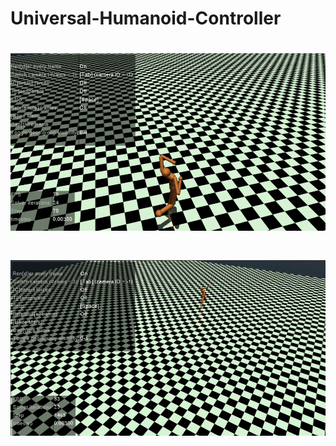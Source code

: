 # Universal-Humanoid-Controller

<div align="center">
 <h1> <img src="./public/demo1.png" width="600px"></h1>
 <h1> <img src="./public/demo2.png" width="600px"></h1>
</div>
